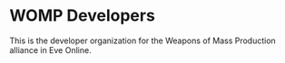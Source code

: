 # WOMP Developers
This is the developer organization for the Weapons of Mass Production alliance in Eve Online. 
